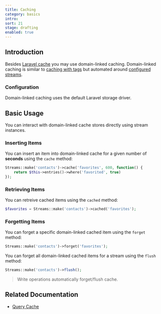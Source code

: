 ```yaml
---
title: Caching
category: basics
intro: 
sort: 21
stage: drafting
enabled: true
---
```


## Introduction

Besides [Laravel cache](https://laravel.com/docs/cache) you may use domain-linked caching. Domain-linked caching is similar to [caching with tags](https://laravel.com/docs/cache#cache-tags) but automated around [configured streams](streams#defining-streams).

### Configuration

Domain-linked caching uses the default Laravel storage driver. 

## Basic Usage

You can interact with domain-linked cache stores directly using stream instances.

### Inserting Items

You can insert an item into domain-linked cache for a given number of **seconds** using the `cache` method:

```php
Streams::make('contacts')->cache('favorites', 600, function() {
    return $this->entries()->where('favorited', true)
});
```

### Retrieving Items

You can retreive cached items using the `cached` method:

```php
$favorites = Streams::make('contacts')->cached('favorites');
```

### Forgetting Items

You can forget a specific domain-linked cached item using the `forget` method:

```php
Streams::make('contacts')->forget('favorites');
```

You can forget all domain-linked cached items for a stream using the `flush` method:

```php
Streams::make('contacts')->flush();
```

> Write operations automatically forget/flush cache.

## Related Documentation

- [Query Cache](querying#caching)
<!-- - [@todo Response Cache](routing#caching-responses) -->
<!-- - [@todo View Cache](querying#caching-results) -->
<!-- - [@todo API Cache](querying#caching-results) -->
